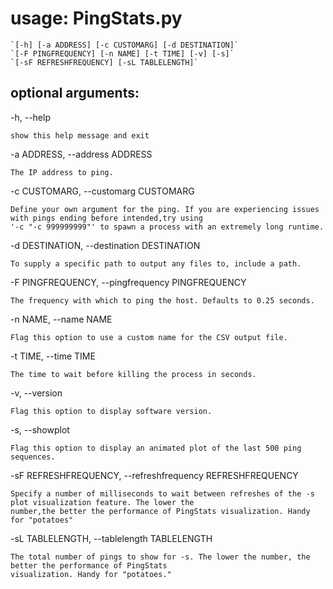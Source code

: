 # usage: PingStats.py 

    `[-h] [-a ADDRESS] [-c CUSTOMARG] [-d DESTINATION]`
    `[-F PINGFREQUENCY] [-n NAME] [-t TIME] [-v] [-s]`
    `[-sF REFRESHFREQUENCY] [-sL TABLELENGTH]`

## optional arguments:
  -h, --help            
  
    show this help message and exit
    
  -a ADDRESS, --address ADDRESS
  
    The IP address to ping.
    
  -c CUSTOMARG, --customarg CUSTOMARG
  
    Define your own argument for the ping. If you are experiencing issues with pings ending before intended,try using 
    '-c "-c 999999999"' to spawn a process with an extremely long runtime.
  -d DESTINATION, --destination DESTINATION
  
    To supply a specific path to output any files to, include a path.
  -F PINGFREQUENCY, --pingfrequency PINGFREQUENCY
  
    The frequency with which to ping the host. Defaults to 0.25 seconds.
    
  -n NAME, --name NAME  
  
    Flag this option to use a custom name for the CSV output file.
    
  -t TIME, --time TIME  
  
    The time to wait before killing the process in seconds.
    
  -v, --version         
  
    Flag this option to display software version.
    
  -s, --showplot        
  
    Flag this option to display an animated plot of the last 500 ping sequences.
    
  -sF REFRESHFREQUENCY, --refreshfrequency REFRESHFREQUENCY
  
    Specify a number of milliseconds to wait between refreshes of the -s plot visualization feature. The lower the 
    number,the better the performance of PingStats visualization. Handy for "potatoes"
    
  -sL TABLELENGTH, --tablelength TABLELENGTH
  
    The total number of pings to show for -s. The lower the number, the better the performance of PingStats 
    visualization. Handy for "potatoes."
